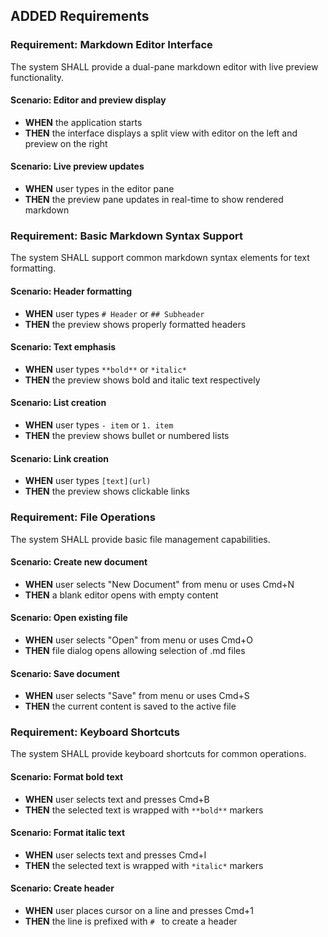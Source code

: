 ## ADDED Requirements

### Requirement: Markdown Editor Interface
The system SHALL provide a dual-pane markdown editor with live preview functionality.

#### Scenario: Editor and preview display
- **WHEN** the application starts
- **THEN** the interface displays a split view with editor on the left and preview on the right

#### Scenario: Live preview updates
- **WHEN** user types in the editor pane
- **THEN** the preview pane updates in real-time to show rendered markdown

### Requirement: Basic Markdown Syntax Support
The system SHALL support common markdown syntax elements for text formatting.

#### Scenario: Header formatting
- **WHEN** user types `# Header` or `## Subheader`
- **THEN** the preview shows properly formatted headers

#### Scenario: Text emphasis
- **WHEN** user types `**bold**` or `*italic*`
- **THEN** the preview shows bold and italic text respectively

#### Scenario: List creation
- **WHEN** user types `- item` or `1. item`
- **THEN** the preview shows bullet or numbered lists

#### Scenario: Link creation
- **WHEN** user types `[text](url)`
- **THEN** the preview shows clickable links

### Requirement: File Operations
The system SHALL provide basic file management capabilities.

#### Scenario: Create new document
- **WHEN** user selects "New Document" from menu or uses Cmd+N
- **THEN** a blank editor opens with empty content

#### Scenario: Open existing file
- **WHEN** user selects "Open" from menu or uses Cmd+O
- **THEN** file dialog opens allowing selection of .md files

#### Scenario: Save document
- **WHEN** user selects "Save" from menu or uses Cmd+S
- **THEN** the current content is saved to the active file

### Requirement: Keyboard Shortcuts
The system SHALL provide keyboard shortcuts for common operations.

#### Scenario: Format bold text
- **WHEN** user selects text and presses Cmd+B
- **THEN** the selected text is wrapped with `**bold**` markers

#### Scenario: Format italic text
- **WHEN** user selects text and presses Cmd+I
- **THEN** the selected text is wrapped with `*italic*` markers

#### Scenario: Create header
- **WHEN** user places cursor on a line and presses Cmd+1
- **THEN** the line is prefixed with `# ` to create a header
